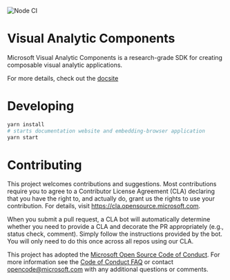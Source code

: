 ![Node CI](https://github.com/microsoft/visual-analytics-components/workflows/Node%20CI/badge.svg)

# Visual Analytic Components

Microsoft Visual Analytic Components is a research-grade SDK for creating composable visual analytic applications.

For more details, check out the [docsite](https://microsoft.github.io/visual-analytics-components)

# Developing

```sh
yarn install
# starts documentation website and embedding-browser application
yarn start
```

# Contributing

This project welcomes contributions and suggestions. Most contributions require you to agree to a
Contributor License Agreement (CLA) declaring that you have the right to, and actually do, grant us
the rights to use your contribution. For details, visit https://cla.opensource.microsoft.com.

<!-- docs disable Simply -->

When you submit a pull request, a CLA bot will automatically determine whether you need to provide
a CLA and decorate the PR appropriately (e.g., status check, comment). Simply follow the instructions
provided by the bot. You will only need to do this once across all repos using our CLA.

<!-- docs enable Simply -->

This project has adopted the [Microsoft Open Source Code of Conduct](https://opensource.microsoft.com/codeofconduct/).
For more information see the [Code of Conduct FAQ](https://opensource.microsoft.com/codeofconduct/faq/) or
contact [opencode@microsoft.com](mailto:opencode@microsoft.com) with any additional questions or comments.
